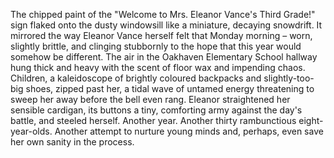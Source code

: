 The chipped paint of the "Welcome to Mrs. Eleanor Vance's Third Grade!" sign flaked onto the dusty windowsill like a miniature, decaying snowdrift.  It mirrored the way Eleanor Vance herself felt that Monday morning – worn, slightly brittle, and clinging stubbornly to the hope that this year would somehow be different.  The air in the Oakhaven Elementary School hallway hung thick and heavy with the scent of floor wax and impending chaos.  Children, a kaleidoscope of brightly coloured backpacks and slightly-too-big shoes, zipped past her, a tidal wave of untamed energy threatening to sweep her away before the bell even rang.  Eleanor straightened her sensible cardigan, its buttons a tiny, comforting army against the day's battle, and steeled herself.  Another year. Another thirty rambunctious eight-year-olds. Another attempt to nurture young minds and, perhaps, even save her own sanity in the process.
